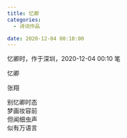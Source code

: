 ```yaml
---
title: 忆卿
categories:
  - 诗词作品

date: 2020-12-04 00:10:00
---
```


忆卿时，作于深圳，2020-12-04 00:10 笔

<!-- more -->
<div class="poem">  
忆卿

张翔

别忆卿时态  
梦画妆容前  
但闻细虫声  
似有万语言

</div>
